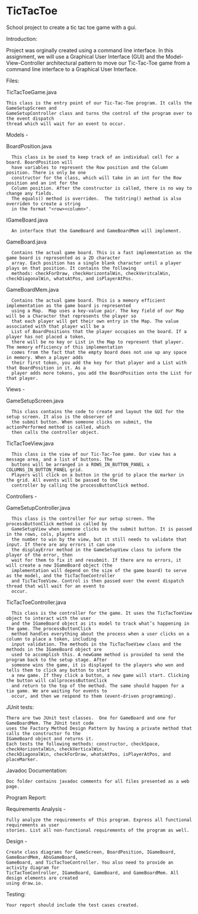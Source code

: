# TicTacToe
School project to create a tic tac toe game with a gui.


Introduction:

  Project was orginally created using a command line interface.  In this assignment, we will use a 
  Graphical User Interface (GUI) and the Model-View-Controller architectural pattern to move our 
  Tic-Tac-Toe game from a command line interface to a Graphical User Interface. 

Files:

TicTacToeGame.java

    This class is the entry point of our Tic-Tac-Toe program. It calls the GameSetupScreen and
    GameSetupController class and turns the control of the program over to the event dispatch
    thread which will wait for an event to occur.

Models -

BoardPosition.java

      This class is be used to keep track of an individual cell for a board. BoardPosition will
      have variables to represent the Row position and the Column position. There is only be one 
      constructor for the class, which will take in an int for the Row position and an int for the 
      Column position. After the constructor is called, there is no way to change any fields.
      The equals() method is overriden.  The toString() method is also overriden to create a string
      in the format "<row><column>".
      
IGameBoard.java

      An interface that the GameBoard and GameBoardMem will implement. 
      
GameBoard.java

      Contains the actual game board. This is a fast implementation as the game board is represented as a 2D character 
      array. Each position has a single blank character until a player plays on that position. It contains the following 
      methods: checkForDraw, checkHorizontalWin, checkVeritcalWin, checkDiagonalWin, whatsAtPos, and isPlayerAtPos. 
      
GameBoardMem.java

      Contains the actual game board. This is a memory efficient implementation as the game board is represented
      using a Map.  Map uses a key-value pair. The key field of our Map will be a Character that represents the player so
      that each player will get their own entry in the Map. The value associated with that player will be a
      List of BoardPositions that the player occupies on the board. If a player has not placed a token,
      there will be no key or List in the Map to represent that player. The memory efficiency of this implementation
      comes from the fact that the empty board does not use up any space in memory. When a player adds
      their first token, you add the key for that player and a List with that BoardPosition in it. As a
      player adds more tokens, you add the BoardPosition onto the List for that player.
      
Views -
  
GameSetupScreen.java

      This class contains the code to create and layout the GUI for the setup screen. It also is the observer of
      the submit button. When someone clicks on submit, the actionPerformed method is called, which
      then calls the controller object. 
      
TicTacToeView.java

      This class is the view of our Tic-Tac-Toe game. Our view has a message area, and a list of buttons. The
      buttons will be arranged in a ROWS_IN_BUTTON_PANEL x COLUMNS_IN_BUTTON_PANEL grid.
      Players will click on a button in the grid to place the marker in the grid. All events will be passed to the
      controller by calling the processButtonClick method.
      
Controllers - 
  
GameSetupController.java

      This class is the controller for our setup screen. The processButtonClick method is called by
      GameSetupView when someone clicks on the submit button. It is passed in the rows, cols, players and
      the number to win by the view, but it still needs to validate that input. If there are any errors it can use
      the displayError method in the GameSetupView class to inform the player of the error, then
      wait for them to fix it and resubmit. If there are no errors, it will create a new IGameBoard object (the 
      implementation will depend on the size of the game board) to serve as the model, and the TicTacToeController 
      and TicTacToeView. Control is then passed over the event dispatch thread that will wait for an event to
      occur.
      
TicTacToeController.java

      This class is the controller for the game. It uses the TicTacToeView object to interact with the user
      and the IGameBoard object as its model to track what’s happening in the game. The processButtonClick 
      method handles everything about the process when a user clicks on a column to place a token, including 
      input validation. The methods in the TicTacToeView class and the methods in the IGameBoard object are 
      used to accomplish this. A newGame method is provided to send the program back to the setup stage. After 
      someone wins the game, it is displayed to the players who won and tells them to click any button to start 
      a new game. If they click a button, a new game will start. Clicking the button will callprocessButtonClick 
      and return to the top of the method. The same should happen for a tie game. We are waiting for events to 
      occur, and then we respond to them (event-driven programming).

JUnit tests:
  
    There are two JUnit test classes.  One for GameBoard and one for GameBoardMem. The JUnit test code
    uses the Factory Method Design Pattern by having a private method that calls the constructor fo the 
    IGameBoard object and returns it.
    Each tests the following methods: constructor, checkSpace, checkHorizontalWin, checkVerticalWin,
    checkDiagonalWin, checkForDraw, whatsAtPos, isPlayerAtPos, and placeMarker.

Javadoc Documentation:

    Doc folder contains javadoc comments for all files presented as a web page.

Program Report:
  
Requirements Analysis -

    Fully analyze the requirements of this program. Express all functional requirements as user
    stories. List all non-functional requirements of the program as well. 
  
Design - 

    Create class diagrams for GameScreen, BoardPosition, IGameBoard, GameBoardMem, AbsGameBoard, 
    GameBoard, and TicTacToeController. You also need to provide an activity diagram for 
    TicTacToeController, IGameBoard, GameBoard, and GameBoardMem. All design elements are created
    using draw.io.
  
Testing:

    Your report should include the test cases created.

